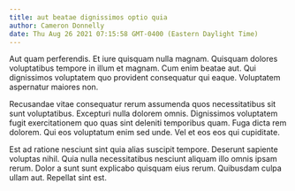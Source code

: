 ```yaml
---
title: aut beatae dignissimos optio quia
author: Cameron Donnelly
date: Thu Aug 26 2021 07:15:58 GMT-0400 (Eastern Daylight Time)
---
```

Aut quam perferendis. Et iure quisquam nulla magnam. Quisquam dolores voluptatibus tempore in illum et magnam. Cum enim beatae aut. Qui dignissimos voluptatem quo provident consequatur qui eaque. Voluptatem aspernatur maiores non.

 Recusandae vitae consequatur rerum assumenda quos necessitatibus sit sunt voluptatibus. Excepturi nulla dolorem omnis. Dignissimos voluptatem fugit exercitationem quo quas sint deleniti temporibus quam. Fuga dicta rem dolorem. Qui eos voluptatum enim sed unde. Vel et eos eos qui cupiditate.

 Est ad ratione nesciunt sint quia alias suscipit tempore. Deserunt sapiente voluptas nihil. Quia nulla necessitatibus nesciunt aliquam illo omnis ipsam rerum. Dolor a sunt sunt explicabo quisquam eius rerum. Quibusdam culpa ullam aut. Repellat sint est.